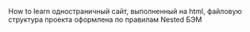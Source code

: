 How to learn
одностраничный сайт, выполненный на html, файловую структура проекта  оформлена по правилам Nested БЭМ
